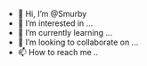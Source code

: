 - 👋 Hi, I’m @Smurby
- 👀 I’m interested in ...
- 🌱 I’m currently learning ...
- 💞️ I’m looking to collaborate on ...
- 📫 How to reach me ..
